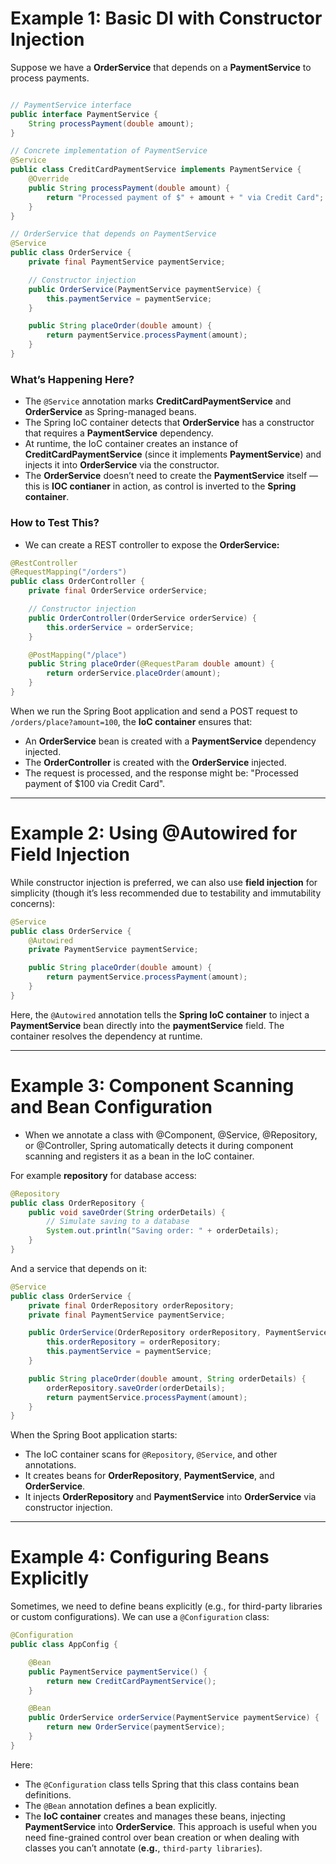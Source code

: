 # Example 1: Basic DI with Constructor Injection

Suppose we have a **OrderService** that depends on a **PaymentService** to process payments.

```java

// PaymentService interface
public interface PaymentService {
    String processPayment(double amount);
}

// Concrete implementation of PaymentService
@Service
public class CreditCardPaymentService implements PaymentService {
    @Override
    public String processPayment(double amount) {
        return "Processed payment of $" + amount + " via Credit Card";
    }
}

// OrderService that depends on PaymentService
@Service
public class OrderService {
    private final PaymentService paymentService;

    // Constructor injection
    public OrderService(PaymentService paymentService) {
        this.paymentService = paymentService;
    }

    public String placeOrder(double amount) {
        return paymentService.processPayment(amount);
    }
}
```

### What’s Happening Here?

- The `@Service` annotation marks **CreditCardPaymentService** and **OrderService** as Spring-managed beans.
- The Spring IoC container detects that **OrderService** has a constructor that requires a **PaymentService** dependency.
- At runtime, the IoC container creates an instance of **CreditCardPaymentService** (since it implements **PaymentService**) and injects it into **OrderService** via the constructor.
- The **OrderService** doesn’t need to create the **PaymentService** itself — this is **IOC contianer** in action, as control is inverted to the **Spring container**.

### How to Test This?

- We can create a REST controller to expose the **OrderService:**

```java
@RestController
@RequestMapping("/orders")
public class OrderController {
    private final OrderService orderService;

    // Constructor injection
    public OrderController(OrderService orderService) {
        this.orderService = orderService;
    }

    @PostMapping("/place")
    public String placeOrder(@RequestParam double amount) {
        return orderService.placeOrder(amount);
    }
}
```

When we run the Spring Boot application and send a POST request to `/orders/place?amount=100`, the **IoC container** ensures that:

- An **OrderService** bean is created with a **PaymentService** dependency injected.
- The **OrderController** is created with the **OrderService** injected.
- The request is processed, and the response might be: "Processed payment of $100 via Credit Card".

---

# Example 2: Using @Autowired for Field Injection

While constructor injection is preferred, we can also use **field injection** for simplicity (though it’s less recommended due to testability and immutability concerns):

```java
@Service
public class OrderService {
    @Autowired
    private PaymentService paymentService;

    public String placeOrder(double amount) {
        return paymentService.processPayment(amount);
    }
}
```

Here, the `@Autowired` annotation tells the **Spring IoC container** to inject a **PaymentService** bean directly into the **paymentService** field. The container resolves the dependency at runtime.

---

# Example 3: Component Scanning and Bean Configuration

- When we annotate a class with @Component, @Service, @Repository, or @Controller, Spring automatically detects it during component scanning and registers it as a bean in the IoC container.

For example **repository** for database access:

```java
@Repository
public class OrderRepository {
    public void saveOrder(String orderDetails) {
        // Simulate saving to a database
        System.out.println("Saving order: " + orderDetails);
    }
}
```

And a service that depends on it:

```java
@Service
public class OrderService {
    private final OrderRepository orderRepository;
    private final PaymentService paymentService;

    public OrderService(OrderRepository orderRepository, PaymentService paymentService) {
        this.orderRepository = orderRepository;
        this.paymentService = paymentService;
    }

    public String placeOrder(double amount, String orderDetails) {
        orderRepository.saveOrder(orderDetails);
        return paymentService.processPayment(amount);
    }
}

```

When the Spring Boot application starts:

- The IoC container scans for `@Repository`, `@Service`, and other annotations.
- It creates beans for **OrderRepository**, **PaymentService**, and **OrderService**.
- It injects **OrderRepository** and **PaymentService** into **OrderService** via constructor injection.

---

# Example 4: Configuring Beans Explicitly

Sometimes, we need to define beans explicitly (e.g., for third-party libraries or custom configurations). We can use a `@Configuration` class:

```java
@Configuration
public class AppConfig {

    @Bean
    public PaymentService paymentService() {
        return new CreditCardPaymentService();
    }

    @Bean
    public OrderService orderService(PaymentService paymentService) {
        return new OrderService(paymentService);
    }
}
```

Here:

- The `@Configuration` class tells Spring that this class contains bean definitions.
- The `@Bean` annotation defines a bean explicitly.
- The **IoC container** creates and manages these beans, injecting **PaymentService** into **OrderService**.
  This approach is useful when you need fine-grained control over bean creation or when dealing with classes you can’t annotate (**e.g.**, `third-party libraries`).
